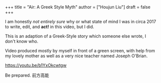+++
title = "Air: A Greek Style Myth"
author = ["Houjun Liu"]
draft = false
+++

I am honestly _not entirely sure_ why or what state of mind I was in circa 2017 to write, edit, and **act!** in this video, but I did.

This is an adaption of a Greek-Style story which someone else wrote, I don't know who.

Video produced mostly by myself in front of a green screen, with help from my lovely mother as well as a very nice teacher named Joseph O'Brian.

<https://youtu.be/b1YxOkcwtgw>

Be prepared. 前方高能